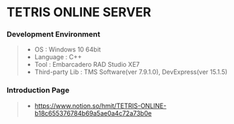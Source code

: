 # TETRIS ONLINE SERVER
### Development Environment
> - OS : Windows 10 64bit
> - Language : C++
> - Tool : Embarcadero RAD Studio XE7
> - Third-party Lib : TMS Software(ver 7.9.1.0), DevExpress(ver 15.1.5)


### Introduction Page
> - https://www.notion.so/hmit/TETRIS-ONLINE-b18c655376784b69a5ae0a4c72a73b0e
